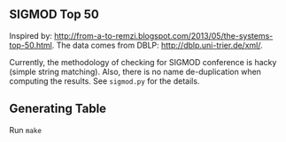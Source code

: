 SIGMOD Top 50
-------------
Inspired by: http://from-a-to-remzi.blogspot.com/2013/05/the-systems-top-50.html.
The data comes from DBLP: http://dblp.uni-trier.de/xml/. 

Currently, the methodology of checking for SIGMOD conference is hacky (simple
string matching). Also, there is no name de-duplication when computing the
results. See `sigmod.py` for the details.

Generating Table
---------------
Run `make`
